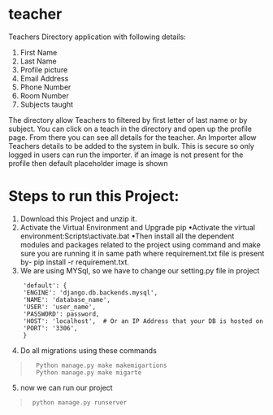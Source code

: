 # teacher
Teachers Directory application with following details:
1. First Name
2. Last Name
3. Profile picture
4. Email Address
5. Phone Number
6. Room Number
7. Subjects taught

The directory allow Teachers to filtered by first letter of last name or by subject.
You can click on a teach in the directory and open up the profile page. From there you
can see all details for the teacher.
An Importer allow Teachers details to be added to the system in bulk. This is secure so only logged in users can run the importer.
if an image is not present for the profile then default placeholder image is shown

# Steps to run this Project:
1. Download this Project and unzip it.
2. Activate the Virtual Environment and Upgrade pip
        •Activate the virtual environment:Scripts\activate.bat
        •Then install all the dependent modules and packages related to the project using command and make sure you are running it in 
        same path where requirement.txt file is present by- pip install -r requirement.txt.
3. We are using MYSql, so we have to change our setting.py file in project
```
	'default': {
	'ENGINE': 'django.db.backends.mysql',
	'NAME': 'database_name',
	'USER': 'user_name',
	'PASSWORD': password,
	'HOST': 'localhost',  # Or an IP Address that your DB is hosted on
	'PORT': '3306',
	}
```
4. Do all migrations using these commands
>       Python manage.py make makemigartions
>       Python manage.py make migarte
5. now we can run our project
>      python manage.py runserver
